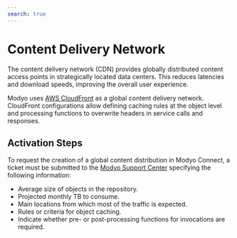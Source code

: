```yaml
---
search: true
---
```


# Content Delivery Network

The content delivery network (CDN) provides globally distributed content access points in strategically located data centers. This reduces latencies and download speeds, improving the overall user experience.

Modyo uses [AWS CloudFront](https://aws.amazon.com/cloudfront) as a global content delivery network. CloudFront configurations allow defining caching rules at the object level and processing functions to overwrite headers in service calls and responses.

## Activation Steps

To request the creation of a global content distribution in Modyo Connect, a ticket must be submitted to the [Modyo Support Center](https://support.modyo.com) specifying the following information:
- Average size of objects in the repository.
- Projected monthly TB to consume.
- Main locations from which most of the traffic is expected.
- Rules or criteria for object caching.
- Indicate whether pre- or post-processing functions for invocations are required.